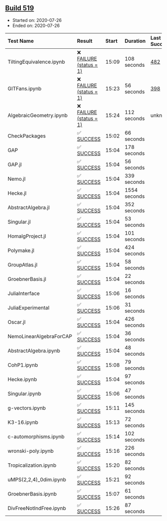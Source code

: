 ## [Build 519](https://oscarci.mathematik.uni-kl.de/job/oscar-stable/519/)

* Started on: 2020-07-26
* Ended on: 2020-07-26

| Test Name    | Result | Start | Duration | Last Success | First Failure |
|:-------------|:-------|:------|:---------|:-------------|:--------------|
| TiltingEquivalence.ipynb | ❌ [FAILURE (status = 1)](https://oscarci.mathematik.uni-kl.de/job/oscar-stable/519/artifact/logs/build-519/TiltingEquivalence.ipynb.log) | 15:09 | 108 seconds | [482](https://oscarci.mathematik.uni-kl.de/job/oscar-stable/482/) | [483](https://oscarci.mathematik.uni-kl.de/job/oscar-stable/483/) |
| GITFans.ipynb | ❌ [FAILURE (status = 1)](https://oscarci.mathematik.uni-kl.de/job/oscar-stable/519/artifact/logs/build-519/GITFans.ipynb.log) | 15:23 | 56 seconds | [398](https://oscarci.mathematik.uni-kl.de/job/oscar-stable/398/) | [399](https://oscarci.mathematik.uni-kl.de/job/oscar-stable/399/) |
| AlgebraicGeometry.ipynb | ❌ [FAILURE (status = 1)](https://oscarci.mathematik.uni-kl.de/job/oscar-stable/519/artifact/logs/build-519/AlgebraicGeometry.ipynb.log) | 15:24 | 112 seconds | unknown | unknown |
| CheckPackages | ✅ [SUCCESS](https://oscarci.mathematik.uni-kl.de/job/oscar-stable/519/artifact/logs/build-519/CheckPackages.log) | 15:02 | 66 seconds |  |  |
| GAP | ✅ [SUCCESS](https://oscarci.mathematik.uni-kl.de/job/oscar-stable/519/artifact/logs/build-519/GAP.log) | 15:04 | 178 seconds |  |  |
| GAP.jl | ✅ [SUCCESS](https://oscarci.mathematik.uni-kl.de/job/oscar-stable/519/artifact/logs/build-519/GAP.jl.log) | 15:04 | 56 seconds |  |  |
| Nemo.jl | ✅ [SUCCESS](https://oscarci.mathematik.uni-kl.de/job/oscar-stable/519/artifact/logs/build-519/Nemo.jl.log) | 15:04 | 339 seconds |  |  |
| Hecke.jl | ✅ [SUCCESS](https://oscarci.mathematik.uni-kl.de/job/oscar-stable/519/artifact/logs/build-519/Hecke.jl.log) | 15:04 | 1554 seconds |  |  |
| AbstractAlgebra.jl | ✅ [SUCCESS](https://oscarci.mathematik.uni-kl.de/job/oscar-stable/519/artifact/logs/build-519/AbstractAlgebra.jl.log) | 15:04 | 352 seconds |  |  |
| Singular.jl | ✅ [SUCCESS](https://oscarci.mathematik.uni-kl.de/job/oscar-stable/519/artifact/logs/build-519/Singular.jl.log) | 15:04 | 53 seconds |  |  |
| HomalgProject.jl | ✅ [SUCCESS](https://oscarci.mathematik.uni-kl.de/job/oscar-stable/519/artifact/logs/build-519/HomalgProject.jl.log) | 15:04 | 101 seconds |  |  |
| Polymake.jl | ✅ [SUCCESS](https://oscarci.mathematik.uni-kl.de/job/oscar-stable/519/artifact/logs/build-519/Polymake.jl.log) | 15:04 | 424 seconds |  |  |
| GroupAtlas.jl | ✅ [SUCCESS](https://oscarci.mathematik.uni-kl.de/job/oscar-stable/519/artifact/logs/build-519/GroupAtlas.jl.log) | 15:04 | 58 seconds |  |  |
| GroebnerBasis.jl | ✅ [SUCCESS](https://oscarci.mathematik.uni-kl.de/job/oscar-stable/519/artifact/logs/build-519/GroebnerBasis.jl.log) | 15:04 | 22 seconds |  |  |
| JuliaInterface | ✅ [SUCCESS](https://oscarci.mathematik.uni-kl.de/job/oscar-stable/519/artifact/logs/build-519/JuliaInterface.log) | 15:06 | 16 seconds |  |  |
| JuliaExperimental | ✅ [SUCCESS](https://oscarci.mathematik.uni-kl.de/job/oscar-stable/519/artifact/logs/build-519/JuliaExperimental.log) | 15:06 | 31 seconds |  |  |
| Oscar.jl | ✅ [SUCCESS](https://oscarci.mathematik.uni-kl.de/job/oscar-stable/519/artifact/logs/build-519/Oscar.jl.log) | 15:04 | 426 seconds |  |  |
| NemoLinearAlgebraForCAP | ✅ [SUCCESS](https://oscarci.mathematik.uni-kl.de/job/oscar-stable/519/artifact/logs/build-519/NemoLinearAlgebraForCAP.log) | 15:04 | 36 seconds |  |  |
| AbstractAlgebra.ipynb | ✅ [SUCCESS](https://oscarci.mathematik.uni-kl.de/job/oscar-stable/519/artifact/logs/build-519/AbstractAlgebra.ipynb.log) | 15:04 | 48 seconds |  |  |
| CohP1.ipynb | ✅ [SUCCESS](https://oscarci.mathematik.uni-kl.de/job/oscar-stable/519/artifact/logs/build-519/CohP1.ipynb.log) | 15:08 | 79 seconds |  |  |
| Hecke.ipynb | ✅ [SUCCESS](https://oscarci.mathematik.uni-kl.de/job/oscar-stable/519/artifact/logs/build-519/Hecke.ipynb.log) | 15:04 | 97 seconds |  |  |
| Singular.ipynb | ✅ [SUCCESS](https://oscarci.mathematik.uni-kl.de/job/oscar-stable/519/artifact/logs/build-519/Singular.ipynb.log) | 15:06 | 47 seconds |  |  |
| g-vectors.ipynb | ✅ [SUCCESS](https://oscarci.mathematik.uni-kl.de/job/oscar-stable/519/artifact/logs/build-519/g-vectors.ipynb.log) | 15:11 | 145 seconds |  |  |
| K3-16.ipynb | ✅ [SUCCESS](https://oscarci.mathematik.uni-kl.de/job/oscar-stable/519/artifact/logs/build-519/K3-16.ipynb.log) | 15:13 | 72 seconds |  |  |
| c-automorphisms.ipynb | ✅ [SUCCESS](https://oscarci.mathematik.uni-kl.de/job/oscar-stable/519/artifact/logs/build-519/c-automorphisms.ipynb.log) | 15:14 | 102 seconds |  |  |
| wronski-poly.ipynb | ✅ [SUCCESS](https://oscarci.mathematik.uni-kl.de/job/oscar-stable/519/artifact/logs/build-519/wronski-poly.ipynb.log) | 15:16 | 226 seconds |  |  |
| Tropicalization.ipynb | ✅ [SUCCESS](https://oscarci.mathematik.uni-kl.de/job/oscar-stable/519/artifact/logs/build-519/Tropicalization.ipynb.log) | 15:20 | 82 seconds |  |  |
| uMPS(2,2,4)_0dim.ipynb | ✅ [SUCCESS](https://oscarci.mathematik.uni-kl.de/job/oscar-stable/519/artifact/logs/build-519/uMPS-2-2-4-_0dim.ipynb.log) | 15:21 | 92 seconds |  |  |
| GroebnerBasis.ipynb | ✅ [SUCCESS](https://oscarci.mathematik.uni-kl.de/job/oscar-stable/519/artifact/logs/build-519/GroebnerBasis.ipynb.log) | 15:07 | 61 seconds |  |  |
| DivFreeNotIndFree.ipynb | ✅ [SUCCESS](https://oscarci.mathematik.uni-kl.de/job/oscar-stable/519/artifact/logs/build-519/DivFreeNotIndFree.ipynb.log) | 15:26 | 87 seconds |  |  |

